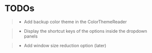 # TODOs

> - Add backup color theme in the ColorThemeReader

> - Display the shortcut keys of the options inside the dropdown panels

> - Add window size reduction option (later)